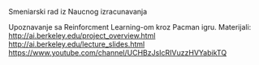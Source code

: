 Smeniarski rad iz Naucnog izracunavanja

Upoznavanje sa Reinforcment Learning-om kroz Pacman igru.
Materijali:
  http://ai.berkeley.edu/project_overview.html
  http://ai.berkeley.edu/lecture_slides.html
  https://www.youtube.com/channel/UCHBzJsIcRIVuzzHVYabikTQ

